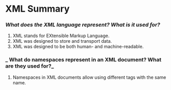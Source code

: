 # XML Summary

###  _What does the XML language represent? What is it used for?_
1. XML stands for EXtensible Markup Language.
1. XML was designed to store and transport data.
1. XML was designed to be both human- and machine-readable.

###  _ What do namespaces represent in an XML document? What are they used for?_
1. Namespaces in XML documents allow using different tags with the same name.
